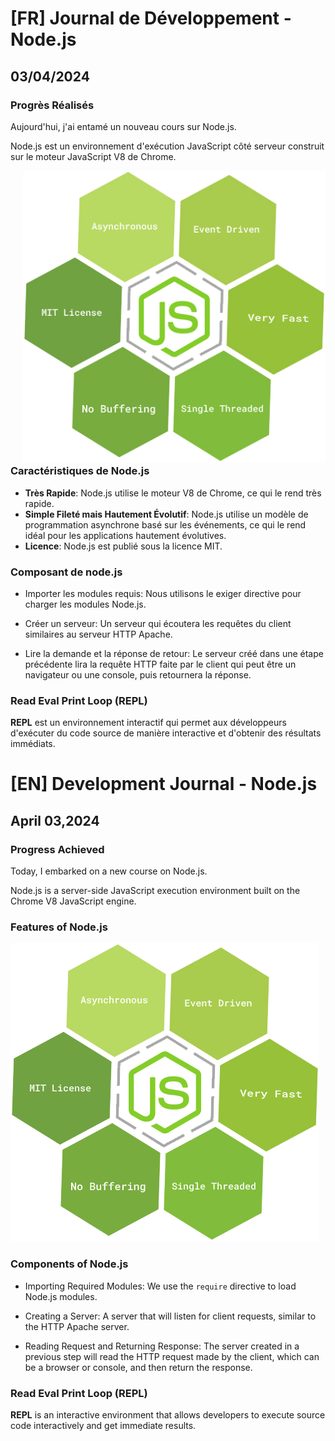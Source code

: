 # [FR] Journal de Développement - Node.js

## 03/04/2024

### Progrès Réalisés

Aujourd'hui, j'ai entamé un nouveau cours sur Node.js.

Node.js est un environnement d'exécution JavaScript côté serveur construit sur le moteur JavaScript V8 de Chrome.

<div style="float: right; margin-left: 20px;">
    <img src="node-features.png" alt="node features">
</div>

### Caractéristiques de Node.js

- **Très Rapide**: Node.js utilise le moteur V8 de Chrome, ce qui le rend très rapide.
- **Simple Fileté mais Hautement Évolutif**: Node.js utilise un modèle de programmation asynchrone basé sur les événements, ce qui le rend idéal pour les applications hautement évolutives.
- **Licence**: Node.js est publié sous la licence MIT.

### Composant de node.js

- Importer les modules requis: Nous utilisons le exiger directive pour charger les modules Node.js.

- Créer un serveur: Un serveur qui écoutera les requêtes du client similaires au serveur HTTP Apache.

- Lire la demande et la réponse de retour: Le serveur créé dans une étape précédente lira la requête HTTP faite par le client qui peut être un navigateur ou une console, puis retournera la réponse.

### Read Eval Print Loop (REPL)

**REPL** est un environnement interactif qui permet aux développeurs d'exécuter du code source de manière interactive et d'obtenir des résultats immédiats.

# [EN] Development Journal - Node.js

## April 03,2024

### Progress Achieved

Today, I embarked on a new course on Node.js.

Node.js is a server-side JavaScript execution environment built on the Chrome V8 JavaScript engine.

### Features of Node.js

![node features](node-features.png)

### Components of Node.js

- Importing Required Modules: We use the `require` directive to load Node.js modules.

- Creating a Server: A server that will listen for client requests, similar to the HTTP Apache server.

- Reading Request and Returning Response: The server created in a previous step will read the HTTP request made by the client, which can be a browser or console, and then return the response.

### Read Eval Print Loop (REPL)

**REPL** is an interactive environment that allows developers to execute source code interactively and get immediate results.
